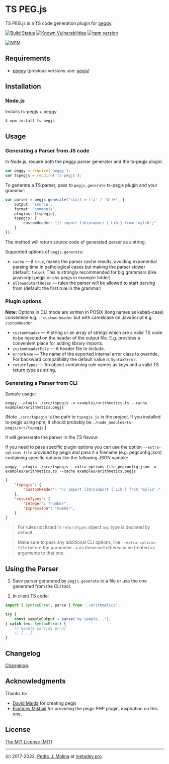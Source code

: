 # TS PEG.js

TS PEG.js is a TS code generation plugin for [peggy](https://www.npmjs.com/package/peggy).

[![Build Status](https://travis-ci.org/metadevpro/ts-pegjs.svg?branch=master)](https://travis-ci.org/metadevpro/ts-pegjs)
[![Known Vulnerabilities](https://snyk.io/test/github/metadevpro/ts-pegjs/badge.svg)](https://snyk.io/test/github/metadevpro/ts-pegjs)
[![npm version](https://badge.fury.io/js/ts-pegjs.svg)](http://badge.fury.io/js/ts-pegjs)

[![NPM](https://nodei.co/npm/ts-pegjs.png?downloads=true&downloadRank=true&stars=true)](https://nodei.co/npm/ts-pegjs/)

## Requirements

-   [peggy](https://www.npmjs.com/package/peggy) (previous versions use: [pegjs](https://pegjs.org))

## Installation

### Node.js

Installs ts-pegjs + peggy

    $ npm install ts-pegjs

## Usage

### Generating a Parser from JS code

In Node.js, require both the peggy parser generator and the ts-pegjs plugin:

```typescript
var peggy = require('peggy');
var tspegjs = require('ts-pegjs');
```

To generate a TS parser, pass to `pegjs.generate` ts-pegjs plugin and your grammar:

```typescript
var parser = pegjs.generate("start = ('a' / 'b')+", {
    output: 'source',
    format: 'commonjs',
    plugins: [tspegjs],
    tspegjs: {
        customHeader: "// import lib\nimport { Lib } from 'mylib';"
    }
});
```

The method will return source code of generated parser as a string.

Supported options of `pegjs.generate`:

-   `cache` — if `true`, makes the parser cache results, avoiding exponential
    parsing time in pathological cases but making the parser slower (default:
    `false`). This is strongly recommended for big grammars
    (like javascript.pegjs or css.pegjs in example folder)
-   `allowedStartRules` — rules the parser will be allowed to start parsing from
    (default: the first rule in the grammar)

### Plugin options

**Note:** Options in CLI mode are written in POSIX (long names as kebab-case) convention e.g. `--custom-header` but with camelcase on JavaScript e.g. `customHeader`.

-   `customHeader` — A string or an array of strings which are a valid TS code to be injected on the header of the output file. E.g. provides a convenient place for adding library imports.
-   `customHeaderFile` — A header file to include.
-   `errorName` — The name of the exported internal error class to override. For backward compatibility the default value is `SyntaxError`.
-   `returnTypes` — An object containing rule names as keys and a valid TS return type as string.

### Generating a Parser from CLI

Sample usage:

```
peggy --plugin ./src/tspegjs -o examples/arithmetics.ts --cache examples/arithmetics.pegjs
```

(Note `./src/tspegjs` is the path to `tspegjs.js` in the project. If you installed ts-pegjs using npm, it should probably be `./node_modules/ts-pegjs/src/tspegjs`.)

It will generarate the parser in the TS flavour.

If you need to pass specific plugin options you can use the option `--extra-options-file` provided by pegjs and pass it a filename (e.g. pegconfig.json) containing specific options like the following JSON sample:

```
peggy --plugin ./src/tspegjs --extra-options-file pegconfig.json -o examples/arithmetics.ts --cache examples/arithmetics.pegjs
```

```json
{
    "tspegjs": {
        "customHeader": "// import lib\nimport { Lib } from 'mylib';"
    },
    "returnTypes": {
        "Integer": "number",
        "Expression": "number",
    }
}
```
> For rules not listed in `returnTypes` object `any` type is declared by default.

> Make sure to pass any additional CLI options, like `--extra-options-file` before the parameter `-o` as these will otherwise be treated as arguments to that one.

## Using the Parser

1. Save parser generated by `pegjs.generate` to a file or use the one generated from the CLI tool.

2. In client TS code:

```typescript
import { SyntaxError, parse } from './arithmetics';

try {
    const sampleOutput = parse('my sample...');
} catch (ex: SyntaxError) {
    // Handle parsing error
    // [...]
}
```

## Changelog

[Changelog](./Changelog.md).

## Acknowledgments

Thanks to:

-   [David Majda](https://github.com/dmajda) for creating pegjs
-   [Elantcev Mikhail](https://github.com/Nordth) for providing the pegjs PHP plugin, inspiration on this one.

## License

[The MIT License (MIT)](http://opensource.org/licenses/MIT)

---

(c) 2017-2022, [Pedro J. Molina](https://github.com/pjmolina) at [metadev.pro](https://metadev.pro)
